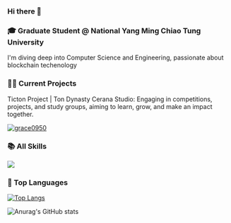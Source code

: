 ### Hi there 👋

### 🎓 Graduate Student @ National Yang Ming Chiao Tung University

I'm diving deep into Computer Science and Engineering, passionate about blockchain techenology

### 👨‍💻 Current Projects

Ticton Project | Ton Dynasty
Cerana Studio: Engaging in competitions, projects, and study groups, aiming to learn, grow, and make an impact together.

<p align="left"> <a href="https://github.com/ryo-ma/github-profile-trophy"><img src="https://github-profile-trophy.vercel.app/?username=grace0950" alt="grace0950" /></a> </p>


### 📚 All Skills

![](https://skillicons.dev/icons?perline=15&i=github,gitlab,git,vscode,vim,js,html,css,c,cpp,nodejs,express,python,java,vue,mysql,md,aws,gcp,linux,bash,docker,solidity)

### 🦁 Top Languages

[![Top Langs](https://github-readme-stats.vercel.app/api/top-langs/?username=grace0950)](https://github.com/anuraghazra/github-readme-stats)

![Anurag's GitHub stats](https://github-readme-stats.vercel.app/api?username=grace0950&show_icons=true&hide=issues&count_private=true)
